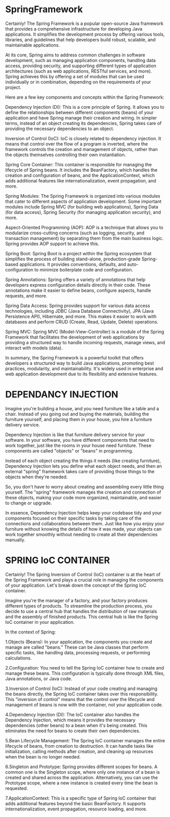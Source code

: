 # SpringFramework
Certainly! The Spring Framework is a popular open-source Java framework that provides a comprehensive infrastructure for developing Java applications. It simplifies the development process by offering various tools, libraries, and guidelines that help developers build robust, scalable, and maintainable applications.

At its core, Spring aims to address common challenges in software development, such as managing application components, handling data access, providing security, and supporting different types of application architectures (such as web applications, RESTful services, and more). Spring achieves this by offering a set of modules that can be used individually or in combination, depending on the requirements of your project.

Here are a few key components and concepts within the Spring Framework:

Dependency Injection (DI): This is a core principle of Spring. It allows you to define the relationships between different components (beans) of your application and have Spring manage their creation and wiring. In simpler terms, instead of an object creating its dependencies, Spring takes care of providing the necessary dependencies to an object.

Inversion of Control (IoC): IoC is closely related to dependency injection. It means that control over the flow of a program is inverted, where the framework controls the creation and management of objects, rather than the objects themselves controlling their own instantiation.

Spring Core Container: This container is responsible for managing the lifecycle of Spring beans. It includes the BeanFactory, which handles the creation and configuration of beans, and the ApplicationContext, which adds additional features like internationalization, event propagation, and more.

Spring Modules: The Spring Framework is organized into various modules that cater to different aspects of application development. Some important modules include Spring MVC (for building web applications), Spring Data (for data access), Spring Security (for managing application security), and more.

Aspect-Oriented Programming (AOP): AOP is a technique that allows you to modularize cross-cutting concerns (such as logging, security, and transaction management) by separating them from the main business logic. Spring provides AOP support to achieve this.

Spring Boot: Spring Boot is a project within the Spring ecosystem that simplifies the process of building stand-alone, production-grade Spring-based applications. It provides conventions, defaults, and auto-configuration to minimize boilerplate code and configuration.

Spring Annotations: Spring offers a variety of annotations that help developers express configuration details directly in their code. These annotations make it easier to define beans, configure aspects, handle requests, and more.

Spring Data Access: Spring provides support for various data access technologies, including JDBC (Java Database Connectivity), JPA (Java Persistence API), Hibernate, and more. This makes it easier to work with databases and perform CRUD (Create, Read, Update, Delete) operations.

Spring MVC: Spring MVC (Model-View-Controller) is a module of the Spring Framework that facilitates the development of web applications by providing a structured way to handle incoming requests, manage views, and interact with models (data).

In summary, the Spring Framework is a powerful toolkit that offers developers a structured way to build Java applications, promoting best practices, modularity, and maintainability. It's widely used in enterprise and web application development due to its flexibility and extensive features.

# DEPENDANCY INJECTION
Imagine you're building a house, and you need furniture like a table and a chair. Instead of you going out and buying the materials, building the furniture yourself, and placing them in your house, you hire a furniture delivery service.

Dependency Injection is like that furniture delivery service for your software. In your software, you have different components that need to work together, just like the rooms in your house need furniture. These components are called "objects" or "beans" in programming.

Instead of each object creating the things it needs (like creating furniture), Dependency Injection lets you define what each object needs, and then an external "spring" framework takes care of providing those things to the objects when they're needed.

So, you don't have to worry about creating and assembling every little thing yourself. The "spring" framework manages the creation and connection of these objects, making your code more organized, maintainable, and easier to change or upgrade.

In essence, Dependency Injection helps keep your codebase tidy and your components focused on their specific tasks by taking care of the connections and collaborations between them. Just like how you enjoy your furniture without knowing the details of how it was made, your objects can work together smoothly without needing to create all their dependencies manually.


# SPRING IoC CONTAINER
Certainly! The Spring Inversion of Control (IoC) container is at the heart of the Spring Framework and plays a crucial role in managing the components of your application. Let's break down the concept of the Spring IoC container.

Imagine you're the manager of a factory, and your factory produces different types of products. To streamline the production process, you decide to use a central hub that handles the distribution of raw materials and the assembly of finished products. This central hub is like the Spring IoC container in your application.

In the context of Spring:

1.Objects (Beans): In your application, the components you create and manage are called "beans." These can be Java classes that perform specific tasks, like handling data, processing requests, or performing calculations.

2.Configuration: You need to tell the Spring IoC container how to create and manage these beans. This configuration is typically done through XML files, Java annotations, or Java code.

3.Inversion of Control (IoC): Instead of your code creating and managing the beans directly, the Spring IoC container takes over this responsibility. This "inversion of control" means that the control over the lifecycle and management of beans is now with the container, not your application code.

4.Dependency Injection (DI): The IoC container also handles the Dependency Injection, which means it provides the necessary dependencies (other beans) to a bean when it's being created. This eliminates the need for beans to create their own dependencies.

5.Bean Lifecycle Management: The Spring IoC container manages the entire lifecycle of beans, from creation to destruction. It can handle tasks like initialization, calling methods after creation, and cleaning up resources when the bean is no longer needed.

6.Singleton and Prototype: Spring provides different scopes for beans. A common one is the Singleton scope, where only one instance of a bean is created and shared across the application. Alternatively, you can use the Prototype scope, where a new instance is created every time the bean is requested.

7.ApplicationContext: This is a specific type of Spring IoC container that adds additional features beyond the basic BeanFactory. It supports internationalization, event propagation, resource loading, and more.
